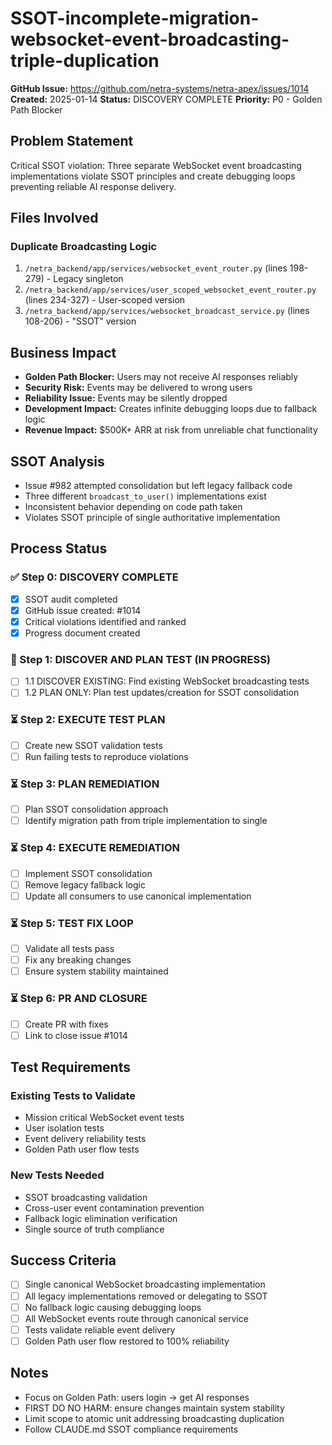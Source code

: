 # SSOT-incomplete-migration-websocket-event-broadcasting-triple-duplication

**GitHub Issue:** https://github.com/netra-systems/netra-apex/issues/1014
**Created:** 2025-01-14
**Status:** DISCOVERY COMPLETE
**Priority:** P0 - Golden Path Blocker

## Problem Statement

Critical SSOT violation: Three separate WebSocket event broadcasting implementations violate SSOT principles and create debugging loops preventing reliable AI response delivery.

## Files Involved

### Duplicate Broadcasting Logic
1. `/netra_backend/app/services/websocket_event_router.py` (lines 198-279) - Legacy singleton
2. `/netra_backend/app/services/user_scoped_websocket_event_router.py` (lines 234-327) - User-scoped version
3. `/netra_backend/app/services/websocket_broadcast_service.py` (lines 108-206) - "SSOT" version

## Business Impact
- **Golden Path Blocker:** Users may not receive AI responses reliably
- **Security Risk:** Events may be delivered to wrong users
- **Reliability Issue:** Events may be silently dropped
- **Development Impact:** Creates infinite debugging loops due to fallback logic
- **Revenue Impact:** $500K+ ARR at risk from unreliable chat functionality

## SSOT Analysis
- Issue #982 attempted consolidation but left legacy fallback code
- Three different `broadcast_to_user()` implementations exist
- Inconsistent behavior depending on code path taken
- Violates SSOT principle of single authoritative implementation

## Process Status

### ✅ Step 0: DISCOVERY COMPLETE
- [x] SSOT audit completed
- [x] GitHub issue created: #1014
- [x] Critical violations identified and ranked
- [x] Progress document created

### 🔄 Step 1: DISCOVER AND PLAN TEST (IN PROGRESS)
- [ ] 1.1 DISCOVER EXISTING: Find existing WebSocket broadcasting tests
- [ ] 1.2 PLAN ONLY: Plan test updates/creation for SSOT consolidation

### ⏳ Step 2: EXECUTE TEST PLAN
- [ ] Create new SSOT validation tests
- [ ] Run failing tests to reproduce violations

### ⏳ Step 3: PLAN REMEDIATION
- [ ] Plan SSOT consolidation approach
- [ ] Identify migration path from triple implementation to single

### ⏳ Step 4: EXECUTE REMEDIATION
- [ ] Implement SSOT consolidation
- [ ] Remove legacy fallback logic
- [ ] Update all consumers to use canonical implementation

### ⏳ Step 5: TEST FIX LOOP
- [ ] Validate all tests pass
- [ ] Fix any breaking changes
- [ ] Ensure system stability maintained

### ⏳ Step 6: PR AND CLOSURE
- [ ] Create PR with fixes
- [ ] Link to close issue #1014

## Test Requirements

### Existing Tests to Validate
- Mission critical WebSocket event tests
- User isolation tests
- Event delivery reliability tests
- Golden Path user flow tests

### New Tests Needed
- SSOT broadcasting validation
- Cross-user event contamination prevention
- Fallback logic elimination verification
- Single source of truth compliance

## Success Criteria
- [ ] Single canonical WebSocket broadcasting implementation
- [ ] All legacy implementations removed or delegating to SSOT
- [ ] No fallback logic causing debugging loops
- [ ] All WebSocket events route through canonical service
- [ ] Tests validate reliable event delivery
- [ ] Golden Path user flow restored to 100% reliability

## Notes
- Focus on Golden Path: users login → get AI responses
- FIRST DO NO HARM: ensure changes maintain system stability
- Limit scope to atomic unit addressing broadcasting duplication
- Follow CLAUDE.md SSOT compliance requirements